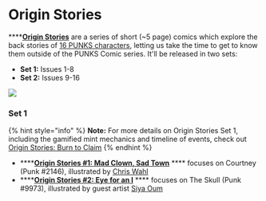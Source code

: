 # Origin Stories

****[**Origin Stories**](https://punkscomic.com/origin-stories.html) are a series of short (\~5 page) comics which explore the back stories of [16 PUNKS characters](punks-comic/16-punks.md), letting us take the time to get to know them outside of the PUNKS Comic series. It'll be released in two sets:

* **Set 1:** Issues 1-8
* **Set 2:** Issues 9-16

![](../../../.gitbook/assets/origin\_stories\_1-2)

### **Set 1** <a href="#1" id="1"></a>

{% hint style="info" %}
**Note:** For more details on Origin Stories Set 1, including the gamified mint mechanics and timeline of events, check out [Origin Stories: Burn to Claim](../../../whats-on/origin-stories.md)
{% endhint %}

* ****[**Origin Stories #1:  Mad Clown, Sad Town**](https://punkscomic.com/origin-stories.html) **** focuses on Courtney (Punk #2146), illustrated by [Chris Wahl](https://twitter.com/chriswahl73)
* ****[**Origin Stories #2: Eye for an I**](https://punkscomic.com/origin-stories-2.html) **** focuses on The Skull (Punk #9973), illustrated by guest artist [Siya Oum](https://www.instagram.com/siya\_oum/)
